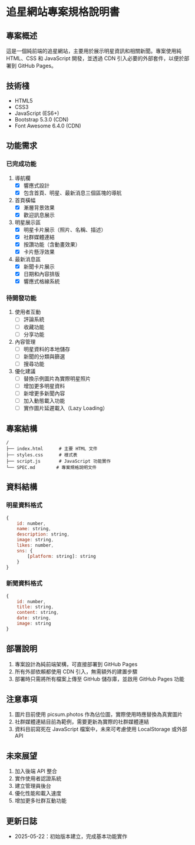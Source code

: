 # 追星網站專案規格說明書

## 專案概述
這是一個純前端的追星網站，主要用於展示明星資訊和相關新聞。專案使用純 HTML、CSS 和 JavaScript 開發，並透過 CDN 引入必要的外部套件，以便於部署到 GitHub Pages。

## 技術棧
- HTML5
- CSS3
- JavaScript (ES6+)
- Bootstrap 5.3.0 (CDN)
- Font Awesome 6.4.0 (CDN)

## 功能需求

### 已完成功能
1. 導航欄
   - [x] 響應式設計
   - [x] 包含首頁、明星、最新消息三個區塊的導航

2. 首頁橫幅
   - [x] 漸層背景效果
   - [x] 歡迎訊息展示

3. 明星展示區
   - [x] 明星卡片展示（照片、名稱、描述）
   - [x] 社群媒體連結
   - [x] 按讚功能（含動畫效果）
   - [x] 卡片懸浮效果

4. 最新消息區
   - [x] 新聞卡片展示
   - [x] 日期和內容排版
   - [x] 響應式格線系統

### 待開發功能
1. 使用者互動
   - [ ] 評論系統
   - [ ] 收藏功能
   - [ ] 分享功能

2. 內容管理
   - [ ] 明星資料的本地儲存
   - [ ] 新聞的分類與篩選
   - [ ] 搜尋功能

3. 優化建議
   - [ ] 替換示例圖片為實際明星照片
   - [ ] 增加更多明星資料
   - [ ] 新增更多新聞內容
   - [ ] 加入動態載入功能
   - [ ] 實作圖片延遲載入（Lazy Loading）

## 專案結構
```
/
├── index.html      # 主要 HTML 文件
├── styles.css      # 樣式表
├── script.js       # JavaScript 功能實作
└── SPEC.md        # 專案規格說明文件
```

## 資料結構

### 明星資料格式
```javascript
{
    id: number,
    name: string,
    description: string,
    image: string,
    likes: number,
    sns: {
        [platform: string]: string
    }
}
```

### 新聞資料格式
```javascript
{
    id: number,
    title: string,
    content: string,
    date: string,
    image: string
}
```

## 部署說明
1. 專案設計為純前端架構，可直接部署到 GitHub Pages
2. 所有外部依賴都使用 CDN 引入，無需額外的建置步驟
3. 部署時只需將所有檔案上傳至 GitHub 儲存庫，並啟用 GitHub Pages 功能

## 注意事項
1. 圖片目前使用 picsum.photos 作為佔位圖，實際使用時應替換為真實圖片
2. 社群媒體連結目前為範例，需要更新為實際的社群媒體連結
3. 資料目前寫死在 JavaScript 檔案中，未來可考慮使用 LocalStorage 或外部 API

## 未來展望
1. 加入後端 API 整合
2. 實作使用者認證系統
3. 建立管理員後台
4. 優化性能和載入速度
5. 增加更多社群互動功能

## 更新日誌
- 2025-05-22：初始版本建立，完成基本功能實作
